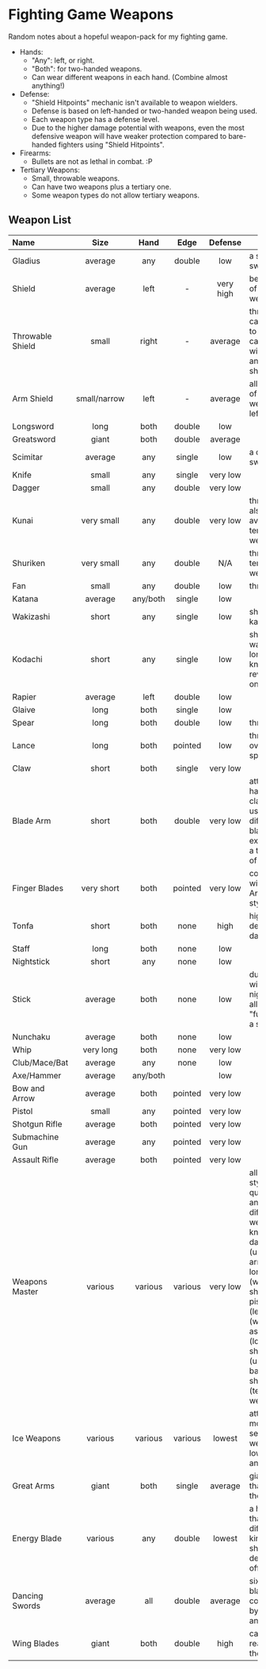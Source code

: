 # Fighting Game Weapons

Random notes about a hopeful weapon-pack for my fighting game.

* Hands:
  * "Any": left, or right.
  * "Both": for two-handed weapons.
  * Can wear different weapons in each hand. (Combine almost anything!)
* Defense:
  * "Shield Hitpoints" mechanic isn't available to weapon wielders.
  * Defense is based on left-handed or two-handed weapon being used.
  * Each weapon type has a defense level.
  * Due to the higher damage potential with weapons, even the most defensive weapon will have weaker protection compared to bare-handed fighters using "Shield Hitpoints".
* Firearms:
  * Bullets are not as lethal in combat. :P
* Tertiary Weapons:
  * Small, throwable weapons.
  * Can have two weapons plus a tertiary one.
  * Some weapon types do not allow tertiary weapons.

## Weapon List

|Name|Size|Hand|Edge|Defense|Extra|
|:---|:---:|:---:|:---:|:---:|---|
|Gladius|average|any|double|low|a small sword
|Shield|average|left|-|very high|best defense of all weapons|
|Throwable Shield|small|right|-|average|throwable; can be used to attack; can not "dual wield" with another shield|
|Arm Shield|small/narrow|left|-|average|allow usage of small weapon in left hand|
|Longsword|long|both|double|low|
|Greatsword|giant|both|double|average|
|Scimitar|average|any|single|low|a curved sword
|Knife|small|any|single|very low|
|Dagger|small|any|double|very low|
|Kunai|very small|any|double|very low|throwable; also available as tertiary weapon|
|Shuriken|very small|any|double|N/A|throwable; tertiary weapon __only__|
|Fan|small|any|double|low|throwable|
|Katana|average|any/both|single|low|
|Wakizashi|short|any|single|low|shorter than katana|
|Kodachi|short|any|single|low|shorter than wakizashi; longer than knife/dagger; reverse grip only?|
|Rapier|average|left|double|low|
|Glaive|long|both|single|low|
|Spear|long|both|double|low|throwable|
|Lance|long|both|pointed|low|throwable; overlaps with spear?|
|Claw|short|both|single|very low|
|Blade Arm|short|both|double|very low|attachable to hand (like a claw, but is used differently); blade extends like a third part of the arm|
|Finger Blades|very short|both|pointed|very low|compatible with "Primal Arts" fighting style|
|Tonfa|short|both|none|high|high defense, low damage|
|Staff|long|both|none|low|
|Nightstick|short|any|none|low|
|Stick|average|both|none|low|dual-wielding nightsticks allows "fusion" into a stick|
|Nunchaku|average|both|none|low|
|Whip|very long|both|none|very low|
|Club/Mace/Bat|average|any|none|low|
|Axe/Hammer|average|any/both||low|
|Bow and Arrow|average|both|pointed|very low|
|Pistol|small|any|pointed|very low|
|Shotgun Rifle|average|both|pointed|very low|
|Submachine Gun|average|any|pointed|very low|
|Assault Rifle|average|both|pointed|very low|
|Weapons Master|various|various|various|very low|all-offense style; attacks quickly draw and holster different weapons: knife and dagger (upper arms); longsword (waist); arm shield; dual pistols (legs); whip (waist); assault rifle (lower back); shotgun rifle (upper back); shuriken (tertiary weapon)|
|Ice Weapons|various|various|various|lowest|attacks morph into several weapons; low defense and offense|
|Great Arms|giant|both|single|average|giant arms that reach the ground|
|Energy Blade|various|any|double|lowest|a hilt/bayard that projects different kinds of shapes; low defense and offense|
|Dancing Swords|average|all|double|average|six floating blades, controllable by punches and kicks|
|Wing Blades|giant|both|double|high|can not really fly with them :P|

